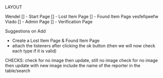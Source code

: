 LAYOUT

Wendel
[] - Start Page
[] - Lost Item Page
[] - Found Item Page
vesfefqwefw
Viado
[] - Admin Page
[] - Verification Page


Suggestions on Add
- Create a Lost Item Page & Found Item Page
- attach the listeners after clicking the ok button (then we will now check each type if it is valid)


CHECKS:
check for no image then update, still no image
check for no image then update with new image
include the name of the reporter in the table/search